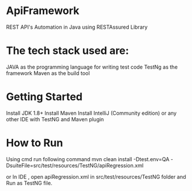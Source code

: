 # ApiFramework
REST API's Automation in Java using RESTAssured Library

# The tech stack used  are:

JAVA as the programming language for writing test code
TestNg as the framework
Maven as the build tool

# Getting Started
Install JDK 1.8+
Install Maven
Install IntelliJ (Community edition) or any other IDE with TestNG and Maven plugin

# How to Run
Using cmd run following command
mvn clean install -Dtest.env=QA -DsuiteFile=src/test/resources/TestNG/apiRegression.xml 

or In IDE , open apiRegression.xml in src/test/resources/TestNG folder and Run as TestNG file.


